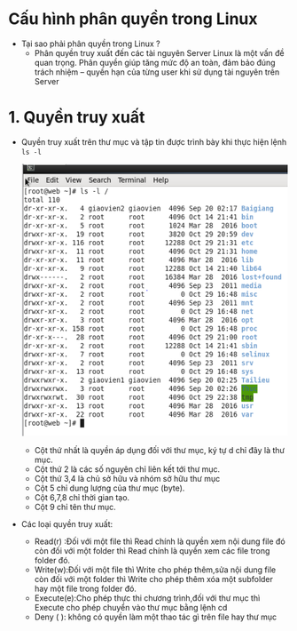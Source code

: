 ﻿# Cấu hình phân quyền trong Linux
 
 - Tại sao phải phân quyền trong Linux ?
   + Phân quyền truy xuất đến các tài nguyên Server Linux là một vấn đề quan trọng. Phân quyền giúp tăng mức độ an toàn, đảm bảo đúng trách nhiệm – quyền hạn của từng user khi sử dụng tài nguyên trên Server
 
 # 1. Quyền truy xuất
 - Quyền truy xuất trên thư mục và tập tin được trình bày khi thực hiện lệnh `ls -l`
 
   ![]( /image/ls-l.PNG)
   + Cột thứ nhất là quyền áp dụng đối với thư mục, ký tự d chỉ đây là thư mục.
   + Cột thứ 2 là các số nguyên chỉ liên kết tới thư mục.
   + Cột thứ 3,4 là chủ sở hữu và nhóm sở hữu thư mục
   + Cột 5 chỉ dung lượng của thư mục (byte).
   + Cột 6,7,8 chỉ thời gian tạo.
   + Cột 9 chỉ tên thư mục.
 - Các loại quyền truy xuất:  
   + Read(r) :Đối với một file thì Read chính là quyền xem nội dung file đó còn đối với một folder thì Read chính là quyền xem các file      trong folder đó.
   + Write(w):Đối với một file thì Write cho phép thêm,sửa nội dung file còn đối với một folder thì Write cho phép thêm xóa một subfolder hay một file trong folder đó.
   + Execute(e):Cho phép thực thi chương trình,đối với thư mục thì Execute cho phép chuyển vào thư mục bằng lệnh cd
   + Deny ( ): không có quyền làm một thao tác gì trên file hay thư mục
